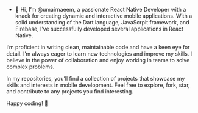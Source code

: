 - 👋 Hi, I’m @umairnaeem, a passionate React Native Developer with a knack for creating dynamic and interactive mobile applications. With a solid understanding of the Dart language, JavaScrpit framework, and Firebase, I’ve successfully developed several applications in React Native.

I’m proficient in writing clean, maintainable code and have a keen eye for detail. I’m always eager to learn new technologies and improve my skills. I believe in the power of collaboration and enjoy working in teams to solve complex problems.

In my repositories, you’ll find a collection of projects that showcase my skills and interests in mobile development. Feel free to explore, fork, star, and contribute to any projects you find interesting.

Happy coding! 🚀
